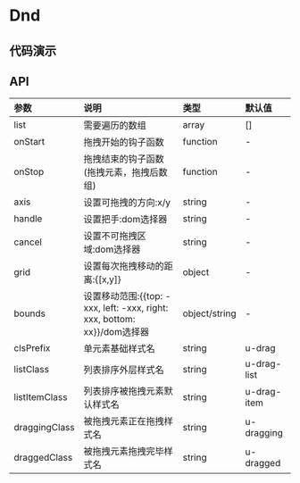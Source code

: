 # Dnd
## 代码演示
## API
|参数|说明|类型|默认值|
|:---|:-----|:----|:------|
|list|需要遍历的数组|array|[]|
|onStart|拖拽开始的钩子函数|function|-|
|onStop|拖拽结束的钩子函数(拖拽元素，拖拽后数组)|function|-|
|axis|设置可拖拽的方向:x/y|string|-|
|handle|设置把手:dom选择器|string|-|
|cancel|设置不可拖拽区域:dom选择器|string|-|
|grid|设置每次拖拽移动的距离:{[x,y]}|object|-|
|bounds|设置移动范围:{{top: -xxx, left: -xxx, right: xxx, bottom: xx}}/dom选择器|object/string|-|
|clsPrefix|单元素基础样式名|string|u-drag|
|listClass|列表排序外层样式名|string|u-drag-list|
|listItemClass|列表排序被拖拽元素默认样式名|string|u-drag-item|
|draggingClass|被拖拽元素正在拖拽样式名|string|u-dragging|
|draggedClass|被拖拽元素拖拽完毕样式名|string|u-dragged|
